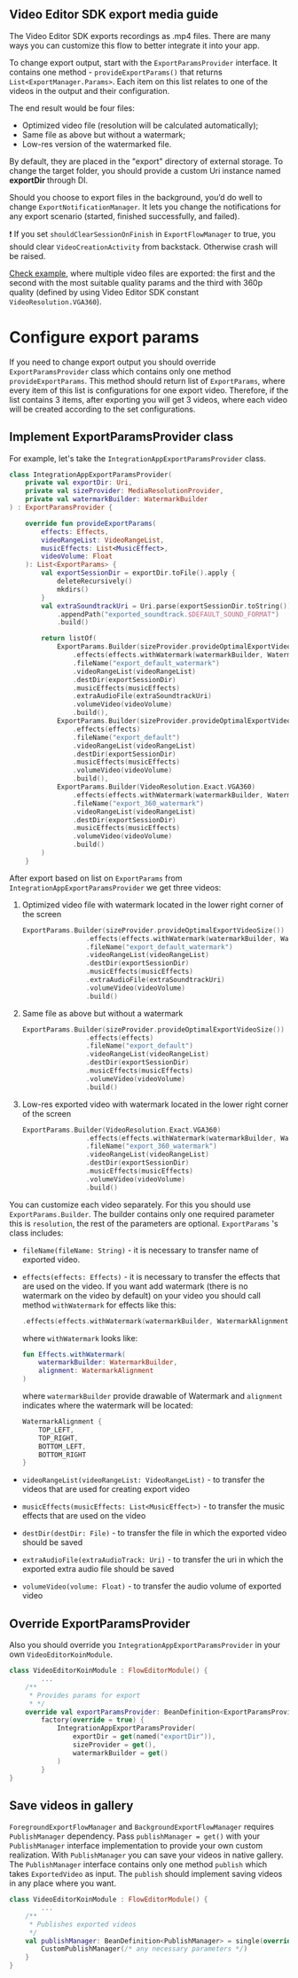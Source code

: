 ## Video Editor SDK export media guide
The Video Editor SDK exports recordings as .mp4 files. There are many ways you can customize this flow to better integrate it into your app.

To change export output, start with the ```ExportParamsProvider``` interface. It contains one method - ```provideExportParams()``` that returns ```List<ExportManager.Params>```. Each item on this list relates to one of the videos in the output and their configuration. 

The end result would be four files:

- Optimized video file (resolution will be calculated automatically);
- Same file as above but without a watermark;
- Low-res version of the watermarked file.

By default, they are placed in the "export" directory of external storage. To change the target folder, you should provide a custom Uri instance named **exportDir** through DI.

Should you choose to export files in the background, you’d do well to change ```ExportNotificationManager```. It lets you change the notifications for any export scenario (started, finished successfully, and failed).

:exclamation: If you set ```shouldClearSessionOnFinish``` in ```ExportFlowManager``` to true, you should clear ```VideoCreationActivity``` from backstack. Otherwise crash will be raised.

[Check example](../app/src/main/java/com/banuba/example/integrationapp/VideoEditorModule.kt#L208),
where multiple video files are exported: the first and the second with the most suitable quality params
and the third with 360p quality (defined by using Video Editor SDK constant `VideoResolution.VGA360`).

# Configure export params

If you need to change export output you should override `ExportParamsProvider` class which contains only one method `provideExportParams`. This method should return list of `ExportParams`, where every item of this list is configurations for one export video. Therefore, if the list contains 3 items, after exporting you will get 3 videos, where each video will be created according to the set configurations.

## Implement ExportParamsProvider class

For example, let's take the `IntegrationAppExportParamsProvider` class.

```kotlin
class IntegrationAppExportParamsProvider(
    private val exportDir: Uri,
    private val sizeProvider: MediaResolutionProvider,
    private val watermarkBuilder: WatermarkBuilder
) : ExportParamsProvider {

    override fun provideExportParams(
        effects: Effects,
        videoRangeList: VideoRangeList,
        musicEffects: List<MusicEffect>,
        videoVolume: Float
    ): List<ExportParams> {
        val exportSessionDir = exportDir.toFile().apply {
            deleteRecursively()
            mkdirs()
        }
        val extraSoundtrackUri = Uri.parse(exportSessionDir.toString()).buildUpon()
            .appendPath("exported_soundtrack.$DEFAULT_SOUND_FORMAT")
            .build()

        return listOf(
            ExportParams.Builder(sizeProvider.provideOptimalExportVideoSize())
                .effects(effects.withWatermark(watermarkBuilder, WatermarkAlignment.BOTTOM_RIGHT))
                .fileName("export_default_watermark")
                .videoRangeList(videoRangeList)
                .destDir(exportSessionDir)
                .musicEffects(musicEffects)
                .extraAudioFile(extraSoundtrackUri)
                .volumeVideo(videoVolume)
                .build(),
            ExportParams.Builder(sizeProvider.provideOptimalExportVideoSize())
                .effects(effects)
                .fileName("export_default")
                .videoRangeList(videoRangeList)
                .destDir(exportSessionDir)
                .musicEffects(musicEffects)
                .volumeVideo(videoVolume)
                .build(),
            ExportParams.Builder(VideoResolution.Exact.VGA360)
                .effects(effects.withWatermark(watermarkBuilder, WatermarkAlignment.BOTTOM_RIGHT))
                .fileName("export_360_watermark")
                .videoRangeList(videoRangeList)
                .destDir(exportSessionDir)
                .musicEffects(musicEffects)
                .volumeVideo(videoVolume)
                .build()
        )
    }
```

After export based on list on `ExportParams` from `IntegrationAppExportParamsProvider` we get three videos:

1. Optimized video file with watermark located in the lower right corner of the screen

    ```kotlin
    ExportParams.Builder(sizeProvider.provideOptimalExportVideoSize())
                    .effects(effects.withWatermark(watermarkBuilder, WatermarkAlignment.BOTTOM_RIGHT))
                    .fileName("export_default_watermark")
                    .videoRangeList(videoRangeList)
                    .destDir(exportSessionDir)
                    .musicEffects(musicEffects)
                    .extraAudioFile(extraSoundtrackUri)
                    .volumeVideo(videoVolume)
                    .build()
    ```

2. Same file as above but without a watermark

    ```kotlin
    ExportParams.Builder(sizeProvider.provideOptimalExportVideoSize())
                    .effects(effects)
                    .fileName("export_default")
                    .videoRangeList(videoRangeList)
                    .destDir(exportSessionDir)
                    .musicEffects(musicEffects)
                    .volumeVideo(videoVolume)
                    .build()
    ```

3. Low-res exported video with watermark located in the lower right corner of the screen

    ```kotlin
    ExportParams.Builder(VideoResolution.Exact.VGA360)
                    .effects(effects.withWatermark(watermarkBuilder, WatermarkAlignment.BOTTOM_RIGHT))
                    .fileName("export_360_watermark")
                    .videoRangeList(videoRangeList)
                    .destDir(exportSessionDir)
                    .musicEffects(musicEffects)
                    .volumeVideo(videoVolume)
                    .build()
    ```

You can customize each video separately. For this you should use `ExportParams.Builder`. The builder contains only one required parameter this is `resolution`, the rest of the parameters are optional. `ExportParams` 's class includes:

- `fileName(fileName: String)` - it is necessary to transfer name of exported video.
- `effects(effects: Effects)` - it is necessary to transfer the effects that are used on the video. If you want add watermark (there is no watermark on the video by default) on your video you should call method `withWatermark` for effects like this:

    ```kotlin
    .effects(effects.withWatermark(watermarkBuilder, WatermarkAlignment.BOTTOM_RIGHT))
    ```

  where `withWatermark` looks like:

    ```kotlin
    fun Effects.withWatermark(
        watermarkBuilder: WatermarkBuilder,
        alignment: WatermarkAlignment
    )
    ```

  where `watermarkBuilder` provide drawable of Watermark and `alignment` indicates where the watermark will be located:

    ```kotlin
    WatermarkAlignment {
        TOP_LEFT,
        TOP_RIGHT,
        BOTTOM_LEFT,
        BOTTOM_RIGHT
    }
    ```

- `videoRangeList(videoRangeList: VideoRangeList)` - to transfer the videos that are used for creating export video
- `musicEffects(musicEffects: List<MusicEffect>)` - to transfer the music effects that are used on the video
- `destDir(destDir: File)` -  to transfer the file in which the exported video should be saved
- `extraAudioFile(extraAudioTrack: Uri)` - to transfer the uri in which the exported extra audio file should be saved
- `volumeVideo(volume: Float)` - to transfer the audio volume of exported video

## Override ExportParamsProvider

Also you should override you `IntegrationAppExportParamsProvider` in your own `VideoEditorKoinModule`.

```kotlin
class VideoEditorKoinModule : FlowEditorModule() {
		...
    /**
     * Provides params for export
     * */
    override val exportParamsProvider: BeanDefinition<ExportParamsProvider> =
        factory(override = true) {
            IntegrationAppExportParamsProvider(
                exportDir = get(named("exportDir")),
                sizeProvider = get(),
                watermarkBuilder = get()
            )
        }
}
```

## Save videos in gallery

`ForegroundExportFlowManager` and `BackgroundExportFlowManager` requires `PublishManager` dependency. Pass `publishManager = get()` with your `PublishManager` interface implementation to provide your own custom realization. With `PublishManager` you can save your videos in native gallery. The `PublishManager` interface contains only one method `publish` which takes `ExportedVideo` as input. The `publish` should implement saving videos in any place where you want.

```kotlin
class VideoEditorKoinModule : FlowEditorModule() {
        ...
    /**
     * Publishes exported videos
     */
    val publishManager: BeanDefinition<PublishManager> = single(override = true) {
        CustomPublishManager(/* any necessary parameters */)
    }
}
```


